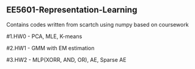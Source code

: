 ## EE5601-Representation-Learning

Contains codes written from scartch using numpy based on coursework

#1.HW0 - PCA, MLE, K-means

#2.HW1 - GMM with EM estimation

#3.HW2 - MLP(XORR, AND, OR), AE, Sparse AE
